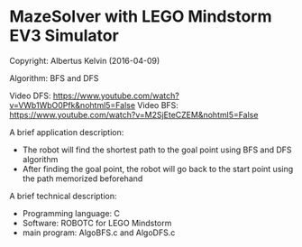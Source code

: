 # MazeSolver with LEGO Mindstorm EV3 Simulator

Copyright: Albertus Kelvin (2016-04-09)

Algorithm: BFS and DFS

Video DFS: https://www.youtube.com/watch?v=VWb1WbO0Pfk&nohtml5=False
Video BFS: https://www.youtube.com/watch?v=M2SjEteCZEM&nohtml5=False

A brief application description:
  - The robot will find the shortest path to the goal point using BFS and DFS algorithm
  - After finding the goal point, the robot will go back to the start point using the path
    memorized beforehand

A brief technical description:
  - Programming language: C
  - Software: ROBOTC for LEGO Mindstorm
  - main program: AlgoBFS.c and AlgoDFS.c
